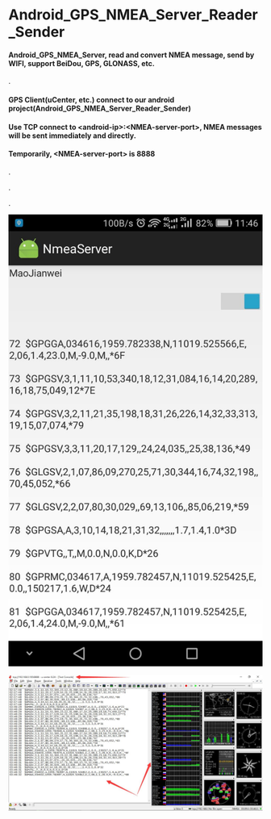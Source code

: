 # Android_GPS_NMEA_Server_Reader_Sender

#### Android_GPS_NMEA_Server, read and convert NMEA message, send by WIFI, support BeiDou, GPS, GLONASS, etc.

.

#### GPS Client(uCenter, etc.) connect to our android project(Android_GPS_NMEA_Server_Reader_Sender)

#### Use TCP connect to \<android-ip\>:\<NMEA-server-port\>, NMEA messages will be sent immediately and directly.

#### Temporarily, \<NMEA-server-port\> is 8888

.

.

.

![ScreenShot_Android_GPS_NMEA_Server](https://github.com/MaoJianwei/Android_GPS_NMEA_Server_Reader_Sender/raw/master/ScreenShot_Android_GPS_NMEA_Server.jpg)

![ScreenShot_uCenter](https://github.com/MaoJianwei/Android_GPS_NMEA_Server_Reader_Sender/raw/master/ScreenShot_uCenter.jpg)
